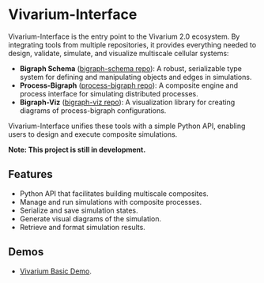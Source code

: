 # Vivarium-Interface

Vivarium-Interface is the entry point to the Vivarium 2.0 ecosystem. By integrating tools from multiple repositories, 
it provides everything needed to design, validate, simulate, and visualize multiscale cellular systems:

- **Bigraph Schema** ([bigraph-schema repo](https://github.com/vivarium-collective/bigraph-schema)): A robust, serializable type system for defining and manipulating objects and edges in simulations.
- **Process-Bigraph** ([process-bigraph repo](https://github.com/vivarium-collective/process-bigraph)): A composite engine and process interface for simulating distributed processes.
- **Bigraph-Viz** ([bigraph-viz repo](https://github.com/vivarium-collective/bigraph-viz)): A visualization library for creating diagrams of process-bigraph configurations.

Vivarium-Interface unifies these tools with a simple Python API, enabling users to design and execute composite simulations.

**Note: This project is still in development.**

## Features

- Python API that facilitates building multiscale composites.
- Manage and run simulations with composite processes.
- Serialize and save simulation states.
- Generate visual diagrams of the simulation.
- Retrieve and format simulation results.

## Demos
* [Vivarium Basic Demo](https://vivarium-collective.github.io/vivarium-interface/notebooks/demo.html).
